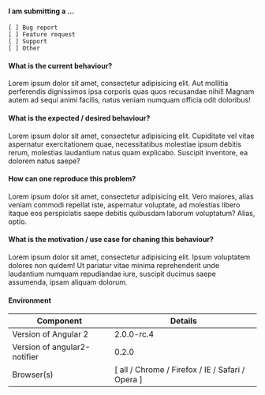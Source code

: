 #### I am submitting a ...

```
[ ] Bug report
[ ] Feature request
[ ] Support
[ ] Other
```

#### What is the current behaviour?

Lorem ipsum dolor sit amet, consectetur adipisicing elit. Aut mollitia perferendis dignissimos ipsa corporis quas quos recusandae nihil! Magnam autem ad sequi animi facilis, natus veniam numquam officia odit doloribus!

#### What is the expected / desired behaviour?

Lorem ipsum dolor sit amet, consectetur adipisicing elit. Cupiditate vel vitae aspernatur exercitationem quae, necessitatibus molestiae ipsum debitis rerum, molestias laudantium natus quam explicabo. Suscipit inventore, ea dolorem natus saepe?

#### How can one reproduce this problem?

Lorem ipsum dolor sit amet, consectetur adipisicing elit. Vero maiores, alias veniam commodi repellat iste, aspernatur voluptate, ad molestias libero itaque eos perspiciatis saepe debitis quibusdam laborum voluptatum? Alias, optio.

#### What is the motivation / use case for chaning this behaviour?

Lorem ipsum dolor sit amet, consectetur adipisicing elit. Ipsum voluptatem dolores non quidem! Ut pariatur vitae minima reprehenderit unde laudantium numquam repudiandae iure, suscipit ducimus saepe assumenda, ipsam aliquam dolorum.

#### Environment

| Component                    | Details |
| ---------------------------- | ------- |
| Version of Angular 2         | 2.0.0-rc.4 |
| Version of angular2-notifier | 0.2.0 |
| Browser(s)                   | [ all / Chrome / Firefox / IE / Safari / Opera ] |
